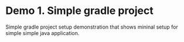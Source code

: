 # Demo 1. Simple gradle project

Simple gradle project setup demonstration that shows mininal setup for simple 
simple java application.
